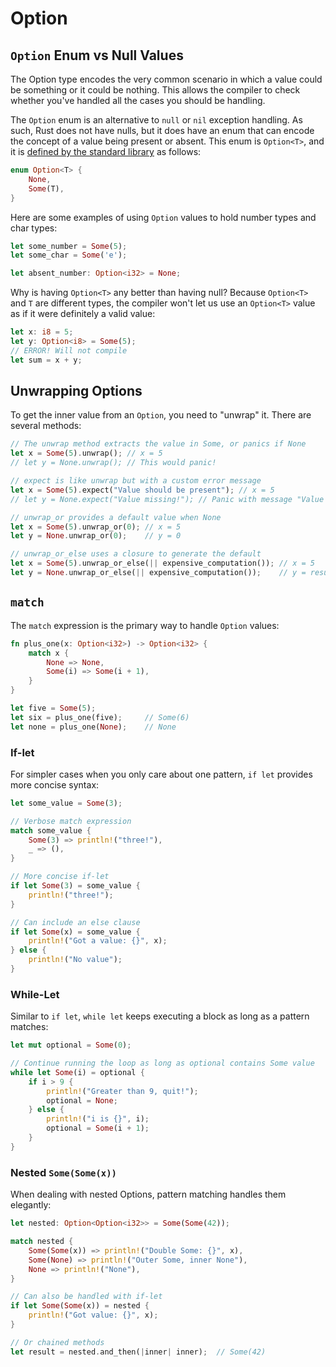 # Option

## `Option` Enum vs Null Values

The Option type encodes the very common scenario in which a value could be something or it could be nothing. This allows the compiler to check whether you've handled all the cases you should be handling.

The `Option` enum is an alternative to `null` or `nil` exception handling. As such, Rust does not have nulls, but it does have an enum that can encode the concept of a value being present or absent. This enum is `Option<T>`, and it is [defined by the standard library](https://doc.rust-lang.org/std/option/enum.Option.html) as follows:

```rust
enum Option<T> {
    None,
    Some(T),
}
```

Here are some examples of using `Option` values to hold number types and char types:

```rust
let some_number = Some(5);
let some_char = Some('e');

let absent_number: Option<i32> = None;
```

Why is having `Option<T>` any better than having null? Because `Option<T>` and `T` are different types, the compiler won't let us use an `Option<T>` value as if it were definitely a valid value:

```rust
let x: i8 = 5;
let y: Option<i8> = Some(5);
// ERROR! Will not compile
let sum = x + y;
```

## Unwrapping Options

To get the inner value from an `Option`, you need to "unwrap" it. There are several methods:

```rust
// The unwrap method extracts the value in Some, or panics if None
let x = Some(5).unwrap(); // x = 5
// let y = None.unwrap(); // This would panic!

// expect is like unwrap but with a custom error message
let x = Some(5).expect("Value should be present"); // x = 5
// let y = None.expect("Value missing!"); // Panic with message "Value missing!"

// unwrap_or provides a default value when None
let x = Some(5).unwrap_or(0); // x = 5
let y = None.unwrap_or(0);    // y = 0

// unwrap_or_else uses a closure to generate the default
let x = Some(5).unwrap_or_else(|| expensive_computation()); // x = 5
let y = None.unwrap_or_else(|| expensive_computation());    // y = result of expensive_computation()
```

## `match`

The `match` expression is the primary way to handle `Option` values:

```rust
fn plus_one(x: Option<i32>) -> Option<i32> {
    match x {
        None => None,
        Some(i) => Some(i + 1),
    }
}

let five = Some(5);
let six = plus_one(five);     // Some(6)
let none = plus_one(None);    // None
```

### If-let

For simpler cases when you only care about one pattern, `if let` provides more concise syntax:

```rust
let some_value = Some(3);

// Verbose match expression
match some_value {
    Some(3) => println!("three!"),
    _ => (),
}

// More concise if-let
if let Some(3) = some_value {
    println!("three!");
}

// Can include an else clause
if let Some(x) = some_value {
    println!("Got a value: {}", x);
} else {
    println!("No value");
}
```

### While-Let

Similar to `if let`, `while let` keeps executing a block as long as a pattern matches:

```rust
let mut optional = Some(0);

// Continue running the loop as long as optional contains Some value
while let Some(i) = optional {
    if i > 9 {
        println!("Greater than 9, quit!");
        optional = None;
    } else {
        println!("i is {}", i);
        optional = Some(i + 1);
    }
}
```

### Nested `Some(Some(x))`

When dealing with nested Options, pattern matching handles them elegantly:

```rust
let nested: Option<Option<i32>> = Some(Some(42));

match nested {
    Some(Some(x)) => println!("Double Some: {}", x),
    Some(None) => println!("Outer Some, inner None"),
    None => println!("None"),
}

// Can also be handled with if-let
if let Some(Some(x)) = nested {
    println!("Got value: {}", x);
}

// Or chained methods
let result = nested.and_then(|inner| inner);  // Some(42)
```
